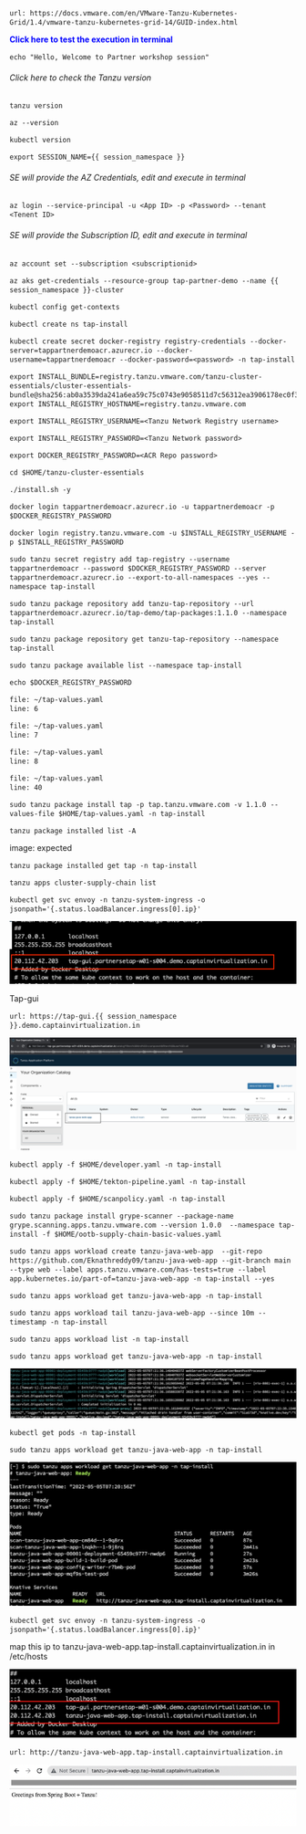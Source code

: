 ```dashboard:open-url
url: https://docs.vmware.com/en/VMware-Tanzu-Kubernetes-Grid/1.4/vmware-tanzu-kubernetes-grid-14/GUID-index.html
```

<p style="color:blue"><strong> Click here to test the execution in terminal</strong></p>

```execute-1
echo "Hello, Welcome to Partner workshop session"
```

###### Click here to check the Tanzu version

```execute
tanzu version
```

```execute
az --version
```

```execute
kubectl version
```

```execute-all
export SESSION_NAME={{ session_namespace }}
```

###### SE will provide the AZ Credentials, edit and execute in terminal

```copy-and-edit
az login --service-principal -u <App ID> -p <Password> --tenant <Tenent ID> 
```
###### SE will provide the Subscription ID, edit and execute in terminal

```copy-and-edit
az account set --subscription <subscriptionid>
```

```execute
az aks get-credentials --resource-group tap-partner-demo --name {{ session_namespace }}-cluster
```

```execute
kubectl config get-contexts
```

```execute
kubectl create ns tap-install
```

```copy-and-edit
kubectl create secret docker-registry registry-credentials --docker-server=tappartnerdemoacr.azurecr.io --docker-username=tappartnerdemoacr --docker-password=<password> -n tap-install
```
```execute
export INSTALL_BUNDLE=registry.tanzu.vmware.com/tanzu-cluster-essentials/cluster-essentials-bundle@sha256:ab0a3539da241a6ea59c75c0743e9058511d7c56312ea3906178ec0f3491f51d
export INSTALL_REGISTRY_HOSTNAME=registry.tanzu.vmware.com
```

```copy-and-edit
export INSTALL_REGISTRY_USERNAME=<Tanzu Network Registry username>
```

```copy-and-edit
export INSTALL_REGISTRY_PASSWORD=<Tanzu Network password>
```

```copy-and-edit
export DOCKER_REGISTRY_PASSWORD=<ACR Repo password>
```

```execute
cd $HOME/tanzu-cluster-essentials
```

```execute
./install.sh -y
```

```execute
docker login tappartnerdemoacr.azurecr.io -u tappartnerdemoacr -p $DOCKER_REGISTRY_PASSWORD
```

```execute
docker login registry.tanzu.vmware.com -u $INSTALL_REGISTRY_USERNAME -p $INSTALL_REGISTRY_PASSWORD
```

```execute
sudo tanzu secret registry add tap-registry --username tappartnerdemoacr --password $DOCKER_REGISTRY_PASSWORD --server tappartnerdemoacr.azurecr.io --export-to-all-namespaces --yes --namespace tap-install
```

```execute
sudo tanzu package repository add tanzu-tap-repository --url tappartnerdemoacr.azurecr.io/tap-demo/tap-packages:1.1.0 --namespace tap-install
```

```execute
sudo tanzu package repository get tanzu-tap-repository --namespace tap-install
```

```execute
sudo tanzu package available list --namespace tap-install
```

```execute-1
echo $DOCKER_REGISTRY_PASSWORD
```

```editor:open-file
file: ~/tap-values.yaml
line: 6
```

```editor:open-file
file: ~/tap-values.yaml
line: 7
```

```editor:open-file
file: ~/tap-values.yaml
line: 8
```

```editor:open-file
file: ~/tap-values.yaml
line: 40
```

```execute
sudo tanzu package install tap -p tap.tanzu.vmware.com -v 1.1.0 --values-file $HOME/tap-values.yaml -n tap-install
```

```execute
tanzu package installed list -A
```

image: expected

```execute
tanzu package installed get tap -n tap-install
```

```execute
tanzu apps cluster-supply-chain list
```


```execute
kubectl get svc envoy -n tanzu-system-ingress -o jsonpath='{.status.loadBalancer.ingress[0].ip}'
```
![Local host](images/tap-svc-localhost-1.png)

Tap-gui

```dashboard:open-url
url: https://tap-gui.{{ session_namespace }}.demo.captainvirtualization.in
```

![TAP GUI](images/tap-gui-1.png)


```execute
kubectl apply -f $HOME/developer.yaml -n tap-install
```

```execute
kubectl apply -f $HOME/tekton-pipeline.yaml -n tap-install
```

```execute
kubectl apply -f $HOME/scanpolicy.yaml -n tap-install
```

```execute
sudo tanzu package install grype-scanner --package-name grype.scanning.apps.tanzu.vmware.com --version 1.0.0  --namespace tap-install -f $HOME/ootb-supply-chain-basic-values.yaml
```

```execute
sudo tanzu apps workload create tanzu-java-web-app  --git-repo https://github.com/Eknathreddy09/tanzu-java-web-app --git-branch main --type web --label apps.tanzu.vmware.com/has-tests=true --label app.kubernetes.io/part-of=tanzu-java-web-app -n tap-install --yes
```

```execute
sudo tanzu apps workload get tanzu-java-web-app -n tap-install
```

```execute-2
sudo tanzu apps workload tail tanzu-java-web-app --since 10m --timestamp -n tap-install
```

```execute
sudo tanzu apps workload list -n tap-install
```

```execute
sudo tanzu apps workload get tanzu-java-web-app -n tap-install
```

![Local host](images/tap-workload-2.png)

```execute
kubectl get pods -n tap-install
```

```execute
sudo tanzu apps workload get tanzu-java-web-app -n tap-install
```

![Local host](images/workload-create.png)

```execute
kubectl get svc envoy -n tanzu-system-ingress -o jsonpath='{.status.loadBalancer.ingress[0].ip}'
```
map this ip to tanzu-java-web-app.tap-install.captainvirtualization.in in /etc/hosts

![Local host](images/tap-workload-4.png)

```dashboard:open-url
url: http://tanzu-java-web-app.tap-install.captainvirtualization.in
```

![Local host](images/tap-workload-3.png)
